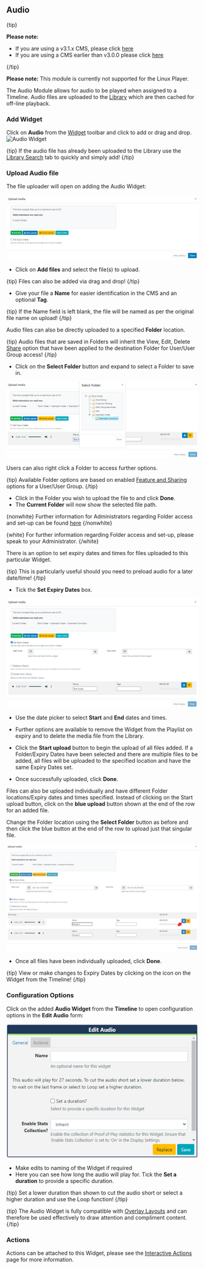 ## Audio 

{tip}

**Please note:**

- If you are using a v3.1.x CMS, please click [here](media_modules_audio.html)
- If you are using a CMS earlier than v3.0.0 please click [here](media_modules_audio_2.html)

{/tip}

**Please note:** This module is currently not supported for the Linux Player.

The Audio Module allows for audio to be played when assigned to a Timeline. Audio files are uploaded to the [Library](https://xibo.org.uk/manual/en/media_library.html) which are then cached for off-line playback.

### Add Widget

Click on **Audio** from the [Widget](layouts_widgets.html) toolbar and click to add or drag and drop.![Audio Widget](img/v2_media_audio_widget.png)

{tip}
If the audio file has already been uploaded to the Library use the [Library Search](layouts_library_search.html) tab to quickly and simply add!
{/tip}

### Upload Audio file

The file uploader will open on adding the Audio Widget:

![Audio Add File](img/v3_modules_audio_upload.png)

- Click on **Add files** and select the file(s) to upload.

{tip}
Files can also be added via drag and drop!
{/tip}

- Give your file a **Name** for easier identification in the CMS and an optional **Tag**.

{tip}
If the Name field is left blank, the file will be named as per the original file name on upload!
{/tip}

Audio files can also be directly uploaded to a specified **Folder** location.

{tip}
Audio files that are saved in Folders will inherit the View, Edit, Delete [Share](users_features_and_sharing.html) option that have been applied to the destination Folder for User/User Group access!
{/tip}

- Click on the **Select Folder** button and expand to select a Folder to save in.

![Select Folder](img/v3_media_audio_select_folder.png)

Users can also right click a Folder to access further options.

{tip}
Available Folder options are based on enabled [Feature and Sharing](users_features_and_sharing.html) options for a User/User Group.
{/tip}

- Click in the Folder you wish to upload the file to and click **Done**. 
- The **Current Folder** will now show the selected file path.

{nonwhite}
Further information for Administrators regarding Folder access and set-up can be found [here](https://xibo.org.uk/docs/setup/folders-administration)
{/nonwhite}

{white}
For further information regarding Folder access and set-up, please speak to your Administrator.
{/white}

There is an option to set expiry dates and times for files uploaded to this particular Widget.

{tip}
This is particularly useful should you need to preload audio for a later date/time!
{/tip}

- Tick the **Set Expiry Dates** box.

![Expiry Dates](img/v3_media_audio_expiry_dates.png)

- Use the date picker to select **Start** and **End** dates and times.

- Further options are available to remove the Widget from the Playlist on expiry and to delete the media file from the Library.


- Click the **Start upload** button to begin the upload of all files added. If a Folder/Expiry Dates have been selected and there are multiple files to be added, all files will be uploaded to the specified location and have the same Expiry Dates set.
- Once successfully uploaded, click **Done**.

Files can also be uploaded individually and have different Folder locations/Expiry dates and times specified.
Instead of clicking on the Start upload button, click on the **blue upload** button shown at the end of the row for an added file. 

Change the Folder location using the **Select Folder** button as before and then click the blue button at the end of the row to upload just that singular file.

![Multiple Files](img/v3_media_audio_multiple_files.png)

- Once all files have been individually uploaded, click **Done**.


{tip}
View or make changes to Expiry Dates by clicking on the icon on the Widget from the Timeline!
{/tip}

### Configuration Options

Click on the added **Audio Widget** from the **Timeline** to open configuration options in the **Edit Audio** form:

![Edit Options](img/v3_media_audio_edit_options.png)

- Make edits to naming of the Widget if required
- Here you can see how long the audio will play for. Tick the **Set a duration** to provide a specific duration.

{tip}
Set a lower duration than shown to cut the audio short or select a higher duration and use the Loop function!
{/tip}

{tip}
The Audio Widget is fully compatible with [Overlay Layouts](layouts_overlay.html) and can therefore be used effectively to draw attention and compliment content.
{/tip}

### Actions

Actions can be attached to this Widget, please see the [Interactive Actions](layouts_interactive_actions.html) page for more information.



















